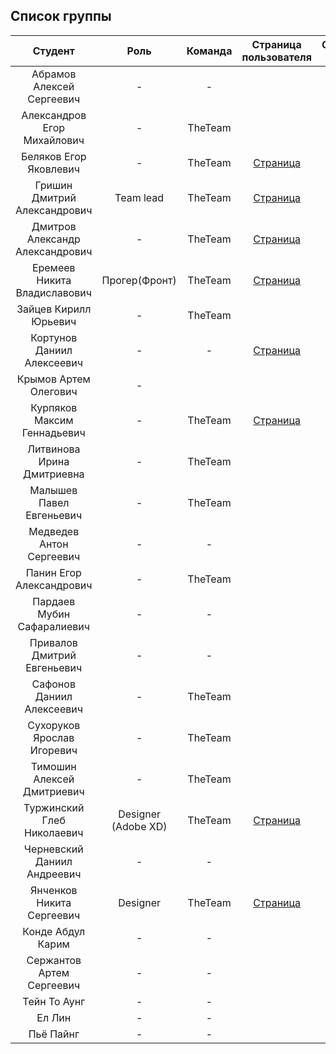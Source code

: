 
## Список группы

| Студент | Роль | Команда | Страница пользователя | Страница-отчет | Проект | Лаб 1 | Лаб 2 | Лаб 3 |
| :---:   | :-:  |   :-:   |   :-:    |  :-: |  :-:   |    :-:   |   :-:    |    :-:    |
| Абрамов Алексей Сергеевич | - | - |  | [Отчет]() | - | - | - | - |
| Александров Егор Михайлович | - | TheTeam |  | [Отчет]() | - | - | - | - |
| Беляков Егор Яковлевич | - | TheTeam | [Страница]() | [Отчет]() | - | - | - | - |
| Гришин Дмитрий Александрович | Team lead | TheTeam | [Страница]() | [Отчет]() | - |  | - | - |
| Дмитров Александр Александрович | - | TheTeam | [Страница]() | [Отчет]() | - | - | - | - |
| Еремеев Никита Владиславович | Прогер(Фронт) | TheTeam | [Страница](https://github.com/tweecezor) | [Отчет](https://tweecezor.github.io/labaInet/) | - | - | - | - |
| Зайцев Кирилл Юрьевич | - | TheTeam |  | [Отчет]() | - | - | - | - |
| Кортунов Даниил Алексеевич | - | - | [Страница]() | [Отчет]() | - | - | - | - |
| Крымов Артем Олегович | - |  |  | [Отчет](https://shprechen.github.io) | - | - | - | - |
| Курпяков Максим Геннадьевич | - | TheTeam | [Страница]() | [Отчет]() | - | - | - | - |
| Литвинова Ирина Дмитриевна | - | TheTeam |  | [Отчет]() | - | - | - | - |
| Малышев Павел Евгеньевич | - | TheTeam |  | [Отчет]() | - | - | - | - |
| Медведев Антон Сергеевич | - | - |  | [Отчет]() | - | - | - | - |
| Панин Егор Александрович | - | TheTeam |  | [Отчет]() | - | - | - | - |
| Пардаев Мубин Сафаралиевич | - | - |  | [Отчет](https://shprechen.github.io) | - | - | - | - |
| Привалов Дмитрий Евгеньевич | - | - |  | [Отчет](https://shprechen.github.io) | - | - | - | - |
| Сафонов Даниил Алексеевич | - | TheTeam |  | [Отчет](https://shprechen.github.io) | - | - | - | - |
| Сухоруков Ярослав Игоревич | - | TheTeam |  | [Отчет](https://shprechen.github.io) | - | - | - | - |
| Тимошин Алексей Дмитриевич | - | TheTeam |  | [Отчет](https://shprechen.github.io) | - | - | - | - |
| Туржинский Глеб Николаевич | Designer (Adobe XD) | TheTeam | [Страница](https://github.com/viktorkom) | [Отчет](https://viktorkom.github.io) | - | - | - | - |
| Черневский Даниил Андреевич | - | - |  | [Отчет](https://shprechen.github.io) | - | - | - | - |
| Янченков Никита Сергеевич | Designer  | TheTeam | [Страница](https://github.com/nikiyani) | [Отчет](https://nikiyani.github.io/Lab/) | - | - | - | - |
| Конде Абдул Карим | - | - |  | [Отчет](https://shprechen.github.io) | - | - | - | - |
| Сержантов Артем Сергеевич | - | - |  | [Отчет](https://shprechen.github.io) | - | - | - | - |
| Тейн То Аунг | - | - |  | [Отчет](https://shprechen.github.io) | - | - | - | - |
| Ел Лин | - | - |  | [Отчет](https://shprechen.github.io) | - | - | - | - |
| Пьё Пайнг | - | - |  | [Отчет](https://shprechen.github.io) | - | - | - | - |